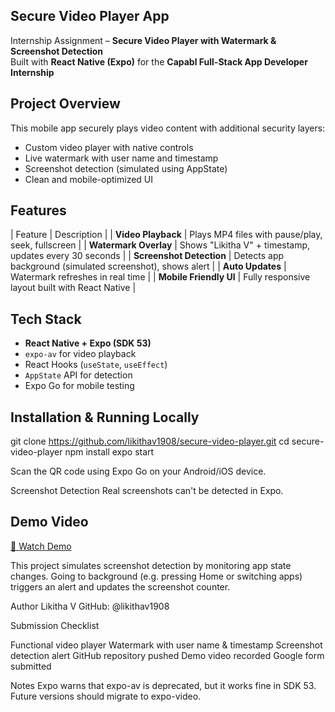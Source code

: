 ## Secure Video Player App

Internship Assignment – **Secure Video Player with Watermark & Screenshot Detection**  
Built with **React Native (Expo)** for the **Capabl Full-Stack App Developer Internship**

## Project Overview

This mobile app securely plays video content with additional security layers:
- Custom video player with native controls
- Live watermark with user name and timestamp
- Screenshot detection (simulated using AppState)
- Clean and mobile-optimized UI


## Features

| Feature | Description |
|  **Video Playback** | Plays MP4 files with pause/play, seek, fullscreen |
|  **Watermark Overlay** | Shows "Likitha V" + timestamp, updates every 30 seconds |
|  **Screenshot Detection** | Detects app background (simulated screenshot), shows alert |
|  **Auto Updates** | Watermark refreshes in real time |
|  **Mobile Friendly UI** | Fully responsive layout built with React Native |


## Tech Stack

- **React Native + Expo (SDK 53)**
- `expo-av` for video playback
- React Hooks (`useState`, `useEffect`)
- `AppState` API for detection
- Expo Go for mobile testing

##  Installation & Running Locally

git clone https://github.com/likithav1908/secure-video-player.git
cd secure-video-player
npm install
expo start

Scan the QR code using Expo Go on your Android/iOS device.

Screenshot Detection
Real screenshots can't be detected in Expo.

##  Demo Video

[🔗 Watch Demo](https://drive.google.com/file/d/19tzbh7kg3H8kOLdUkHGjFlsGf5zh1cSF/view?usp=drive_link)


This project simulates screenshot detection by monitoring app state changes.
Going to background (e.g. pressing Home or switching apps) triggers an alert and updates the screenshot counter.

Author
Likitha V
GitHub: @likithav1908

Submission Checklist

 Functional video player
 Watermark with user name & timestamp
 Screenshot detection alert
 GitHub repository pushed
 Demo video recorded
 Google form submitted

Notes
Expo warns that expo-av is deprecated, but it works fine in SDK 53.
Future versions should migrate to expo-video.



